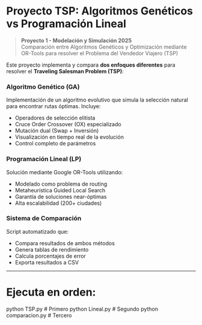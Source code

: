 # Proyecto TSP: Algoritmos Genéticos vs Programación Lineal


> **Proyecto 1 - Modelación y Simulación 2025**  
> Comparación entre Algoritmos Genéticos y Optimización mediante OR-Tools para resolver el Problema del Vendedor Viajero (TSP)


Este proyecto implementa y compara **dos enfoques diferentes** para resolver el **Traveling Salesman Problem (TSP)**:

### Algoritmo Genético (GA)
Implementación de un algoritmo evolutivo que simula la selección natural para encontrar rutas óptimas. Incluye:
- Operadores de selección elitista
- Cruce Order Crossover (OX) especializado
- Mutación dual (Swap + Inversión)
- Visualización en tiempo real de la evolución
- Control completo de parámetros

### Programación Lineal (LP)
Solución mediante Google OR-Tools utilizando:
- Modelado como problema de routing
- Metaheurística Guided Local Search
- Garantía de soluciones near-óptimas
- Alta escalabilidad (200+ ciudades)

### Sistema de Comparación
Script automatizado que:
- Compara resultados de ambos métodos
- Genera tablas de rendimiento
- Calcula porcentajes de error
- Exporta resultados a CSV

---

# Ejecuta en orden:
python TSP.py      # Primero
python Lineal.py   # Segundo
python comparacion.py  # Tercero
